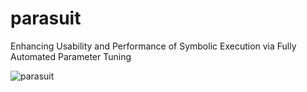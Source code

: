 # parasuit

Enhancing Usability and Performance of Symbolic Execution via Fully Automated Parameter Tuning


![parasuit](https://github.com/anonymousfse2024/parasuit/assets/150991397/6adf9efa-df74-440e-96b6-07749b350b8a)
